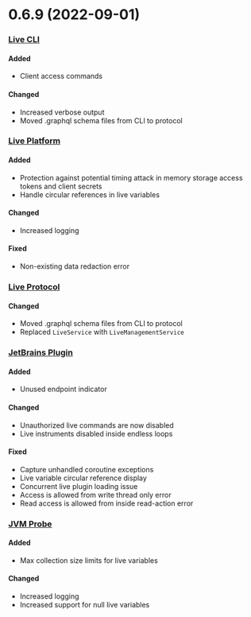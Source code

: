 # 0.6.9 (2022-09-01)

### [Live CLI](https://github.com/sourceplusplus/interface-cli)

#### Added
- Client access commands

#### Changed
- Increased verbose output
- Moved .graphql schema files from CLI to protocol

### [Live Platform](https://github.com/sourceplusplus/live-platform)

#### Added
- Protection against potential timing attack in memory storage access tokens and client secrets
- Handle circular references in live variables

#### Changed
- Increased logging

#### Fixed
- Non-existing data redaction error

### [Live Protocol](https://github.com/sourceplusplus/protocol)

#### Changed
- Moved .graphql schema files from CLI to protocol
- Replaced `LiveService` with `LiveManagementService`

### [JetBrains Plugin](https://github.com/sourceplusplus/interface-jetbrains)

#### Added
- Unused endpoint indicator

#### Changed
- Unauthorized live commands are now disabled
- Live instruments disabled inside endless loops

#### Fixed
- Capture unhandled coroutine exceptions
- Live variable circular reference display
- Concurrent live plugin loading issue
- Access is allowed from write thread only error
- Read access is allowed from inside read-action error

### [JVM Probe](https://github.com/sourceplusplus/probe-jvm)

#### Added
- Max collection size limits for live variables

#### Changed
- Increased logging
- Increased support for null live variables

